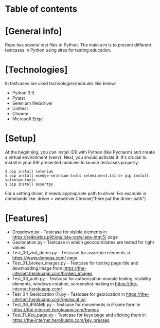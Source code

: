 # Table of contents
# [General info]
Repo has several test files in Python. The main aim is to present different testcases in Python using sites for testing education. 
# [Technologies]
In testcases are used technologies/modules like below:
* Python 3.9
* Pytest
* Selenium Webdriver
* Unittest
* Chrome
* Microsoft Edge
# [Setup]
At the beginning, you can install IDE with Python (like Pycharm) and create a virtual environment (venv). Next, you should activate it. It's crucial to install in your IDE presented modules to launch testcases properly:
```
$ pip install selenium
$ pip install msedge-selenium-tools selenium==3.141 or pip install selenium-tools
$ pip install assertpy
```
For a setting driver, it needs appriopriate path to driver. For example in commands like: driver = webdriver.Chrome("here put the driver path")
# [Features]
* Dropdown.py - Testcase for visible elements in https://rejkowicz.pl/blog/lista-rozwijana-html5/ page
* Geolocation.py - Testcase in which geocoordinates are tested for right values 
* Test_00_visit_demo.py - Testcase for assertion elements in https://www.demoqa.com/ page
* Test_01_broken_images.py - Testcase for testing page title and downloading image from https://the-internet.herokuapp.com/broken_images
* Test_03_auth.py - Testcase for authorization module testing, visibility elements, windows creation, screenshot making in https://the-internet.herokuapp.com/
* Test_04_Geolocation (1).py - Testcase for geolocation in https://the-internet.herokuapp.com/geolocation
* Test_06_iFRAME.py - Testcase for movements in iFrame form in https://the-internet.herokuapp.com/frames
* Test_11_Key_page.py - Testcase for keys page and clicking them in https://the-internet.herokuapp.com/key_presses
